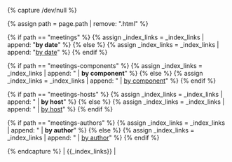 {% capture /dev/null %}

{% assign path = page.path | remove: ".html" %}

{% if path == "meetings" %}
  {% assign _index_links = _index_links | append: "<strong>by date</strong>" %}
{% else %}
  {% assign _index_links = _index_links | append: "<a href='/meetings/'>by date</a>" %}
{% endif %}

{% if path == "meetings-components" %}
  {% assign _index_links = _index_links | append: " | <strong>by component</strong>" %}
{% else %}
  {% assign _index_links = _index_links | append: " | <a href='/meetings-components/'>by component</a>" %}
{% endif %}

{% if path == "meetings-hosts" %}
  {% assign _index_links = _index_links | append: " | <strong>by host</strong>" %}
{% else %}
  {% assign _index_links = _index_links | append: " | <a href='/meetings-hosts/'>by host</a>" %}
{% endif %}

{% if path == "meetings-authors" %}
  {% assign _index_links = _index_links | append: " | <strong>by author</strong>" %}
{% else %}
  {% assign _index_links = _index_links | append: " | <a href='/meetings-authors/'>by author</a>" %}
{% endif %}

{% endcapture %}
| {{_index_links}} |
